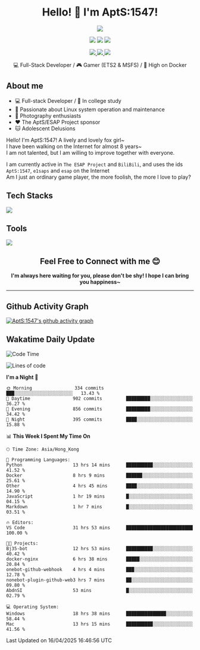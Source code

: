 <div align="center">
  <h1>Hello! 👋 I'm AptS:1547!</h1>
</div>

<div align="center">

  <p>
    <a href="https://github.com/AptS-1547">
      <img src="https://github-readme-stats.vercel.app/api?username=AptS-1547&show_icons=true&theme=transparent" />
    </a>
  </p>

  <p>
    <img src="https://komarev.com/ghpvc/?username=AptS-1547&color=blue&style=flat-square" />
    <img src="https://img.shields.io/github/followers/AptS-1547?style=flat-square" />
    <img src="https://img.shields.io/github/stars/AptS-1547?style=flat-square" />
  </p>

  <p>
  <a href="https://www.esaps.net/">
    <img src="https://img.shields.io/badge/website-4493f8?style=for-the-badge&logo=About.me&logoColor=white" />
  </a>
  <a href="https://wwwesaps.net/feed/">
    <img src="https://img.shields.io/badge/RSS-4493f8?style=for-the-badge&logo=rss&logoColor=white" />
  </a>
  <a href="mailto:apts-1547@esaps.net">
    <img src="https://img.shields.io/badge/Email-4493f8?style=for-the-badge&logo=gmail&logoColor=white" />
  </a>
 </p>

 💻 Full-Stack Developer / 🎮 Gamer (ETS2 & MSFS) / 🐋 High on Docker

</div>

## About me

- 💻 Full-stack Developer / 🏫 In college study
- 📶 Passionate about Linux system operation and maintenance
- 📸 Photography enthusiasts
- ❤ The AptS/ESAP Project sponsor
- 🐱 Adolescent Delusions

Hello! I'm AptS:1547! A lively and lovely fox girl~  
I have been walking on the Internet for almost 8 years~  
I am not talented, but I am willing to improve together with everyone.  

I am currently active in `The ESAP Project` and `BiliBili`, and uses the ids `AptS:1547`, `e1saps` and `esap` on the Internet  
Am I just an ordinary game player, the more foolish, the more I love to play?  

## Tech Stacks
<a href="https://skillicons.dev">
  <img src="https://skillicons.dev/icons?i=py,arduino,php,html,css,javascript,typescript,bash,java,kotlin,vue,go,nodejs,cpp,rust,tailwind" />
</a>
   
## Tools

<a href="https://skillicons.dev">
  <img src="https://skillicons.dev/icons?i=ae,pr,ps,au,blender,visualstudio,vscode,androidstudio,idea,anaconda,gradle,maven,npm,vite,yarn,cloudflare,docker,git,github,githubactions,jenkins,nginx,workers,wordpress,sentry,grafana,prometheus,postgres,mysql,mongodb,redis" />
</a>

<div align="center">
  <h2>Feel Free to Connect with me 😊</h2>
</div>

<div align="center">
  <strong>I'm always here waiting for you, please don't be shy! I hope I can bring you happiness~</strong>
</div>

----------------------

## Github Activity Graph

[![AptS:1547's github activity graph](https://github-readme-activity-graph.vercel.app/graph?username=AptS-1547&theme=react-dark)](https://github.com/AptS-1547)

## Wakatime Daily Update

<!--START_SECTION:waka-->
![Code Time](http://img.shields.io/badge/Code%20Time-415%20hrs%2028%20mins-blue)

![Lines of code](https://img.shields.io/badge/From%20Hello%20World%20I%27ve%20Written-506.9%20thousand%20lines%20of%20code-blue)

**I'm a Night 🦉** 

```text
🌞 Morning                334 commits         ███░░░░░░░░░░░░░░░░░░░░░░   13.43 % 
🌆 Daytime                902 commits         █████████░░░░░░░░░░░░░░░░   36.27 % 
🌃 Evening                856 commits         █████████░░░░░░░░░░░░░░░░   34.42 % 
🌙 Night                  395 commits         ████░░░░░░░░░░░░░░░░░░░░░   15.88 % 
```


📊 **This Week I Spent My Time On** 

```text
🕑︎ Time Zone: Asia/Hong_Kong

💬 Programming Languages: 
Python                   13 hrs 14 mins      ██████████░░░░░░░░░░░░░░░   41.52 % 
Docker                   8 hrs 9 mins        ██████░░░░░░░░░░░░░░░░░░░   25.61 % 
Other                    4 hrs 45 mins       ████░░░░░░░░░░░░░░░░░░░░░   14.90 % 
JavaScript               1 hr 19 mins        █░░░░░░░░░░░░░░░░░░░░░░░░   04.15 % 
Markdown                 1 hr 7 mins         █░░░░░░░░░░░░░░░░░░░░░░░░   03.51 % 

🔥 Editors: 
VS Code                  31 hrs 53 mins      █████████████████████████   100.00 % 

🐱‍💻 Projects: 
Bj35-bot                 12 hrs 53 mins      ██████████░░░░░░░░░░░░░░░   40.42 % 
docker-nginx             6 hrs 38 mins       █████░░░░░░░░░░░░░░░░░░░░   20.84 % 
onebot-github-webhook    4 hrs 4 mins        ███░░░░░░░░░░░░░░░░░░░░░░   12.78 % 
nonebot-plugin-github-web3 hrs 7 mins        ██░░░░░░░░░░░░░░░░░░░░░░░   09.80 % 
AbdnSI                   53 mins             █░░░░░░░░░░░░░░░░░░░░░░░░   02.79 % 

💻 Operating System: 
Windows                  18 hrs 38 mins      ███████████████░░░░░░░░░░   58.44 % 
Mac                      13 hrs 15 mins      ██████████░░░░░░░░░░░░░░░   41.56 % 
```


 Last Updated on 16/04/2025 16:46:56 UTC
<!--END_SECTION:waka-->
